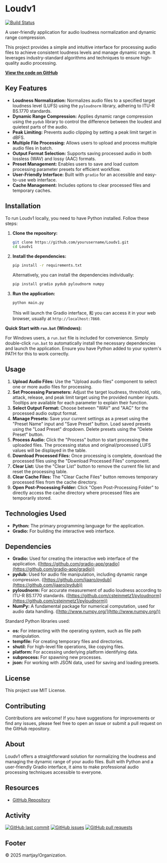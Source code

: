 # Loudv1

[![Build Status](https://img.shields.io/badge/build-passing-brightgreen.svg)](https://github.com/yourusername/Loudv1/actions)

A user-friendly application for audio loudness normalization and dynamic range compression.

This project provides a simple and intuitive interface for processing audio files to achieve consistent loudness levels and manage dynamic range. It leverages industry-standard algorithms and techniques to ensure high-quality audio processing.

[**View the code on GitHub**](https://github.com/yourusername/Loudv1)

## Key Features

* **Loudness Normalization:**  Normalizes audio files to a specified target loudness level (LUFS) using the `pyloudnorm` library, adhering to ITU-R BS.1770 standards.
* **Dynamic Range Compression:** Applies dynamic range compression using the `pydub` library to control the difference between the loudest and quietest parts of the audio.
* **Peak Limiting:** Prevents audio clipping by setting a peak limit target in dBFS.
* **Multiple File Processing:** Allows users to upload and process multiple audio files in batch.
* **Output Format Selection:** Supports saving processed audio in both lossless (WAV) and lossy (AAC) formats.
* **Preset Management:** Enables users to save and load custom processing parameter presets for efficient workflow.
* **User-Friendly Interface:** Built with `gradio` for an accessible and easy-to-use web interface.
* **Cache Management:** Includes options to clear processed files and temporary caches.

## Installation

To run Loudv1 locally, you need to have Python installed. Follow these steps:

1. **Clone the repository:**
   ```bash
   git clone https://github.com/yourusername/Loudv1.git
   cd Loudv1
   ```

2. **Install the dependencies:**
   ```bash
   pip install -r requirements.txt
   ```
   Alternatively, you can install the dependencies individually:
   ```bash
   pip install gradio pydub pyloudnorm numpy
   ```

3. **Run the application:**
   ```bash
   python main.py
   ```
   This will launch the Gradio interface, 和 you can access it in your web browser, usually at `http://localhost:7860`.

**Quick Start with `run.bat` (Windows):**

For Windows users, a `run.bat` file is included for convenience. Simply double-click `run.bat` to automatically install the necessary dependencies and launch the application. Ensure you have Python added to your system's PATH for this to work correctly.

## Usage

1. **Upload Audio Files:** Use the "Upload audio files" component to select one or more audio files for processing.
2. **Set Processing Parameters:** Adjust the target loudness, threshold, ratio, attack, release, and peak limit target using the provided number inputs. Tooltips are available for each parameter to explain their function.
3. **Select Output Format:** Choose between "WAV" and "AAC" for the processed audio output format.
4. **Manage Presets:** Save your current settings as a preset using the "Preset Name" input and "Save Preset" button. Load saved presets using the "Load Preset" dropdown. Delete presets using the "Delete Preset" button.
5. **Process Audio:** Click the "Process" button to start processing the uploaded files. The processing status and original/processed LUFS values will be displayed in the table.
6. **Download Processed Files:** Once processing is complete, download the processed files using the "Download Processed Files" component.
7. **Clear List:** Use the "Clear List" button to remove the current file list and reset the processing table.
8. **Clear Cache Files:** The "Clear Cache Files" button removes temporary processed files from the cache directory.
9. **Open Post-Processing Folder:** Click "Open Post-Processing Folder" to directly access the cache directory where processed files are temporarily stored.

## Technologies Used

* **Python:** The primary programming language for the application.
* **Gradio:**  For building the interactive web interface.

## Dependencies

* **Gradio:** Used for creating the interactive web interface of the application. ([https://github.com/gradio-app/gradio](https://github.com/gradio-app/gradio))
* **pydub:**  Used for audio file manipulation, including dynamic range compression. ([https://github.com/jiaaro/pydub](https://github.com/jiaaro/pydub))
* **pyloudnorm:**  For accurate measurement of audio loudness according to ITU-R BS.1770 standards. ([https://github.com/csteinmetz1/pyloudnorm](https://github.com/csteinmetz1/pyloudnorm))
* **NumPy:**  A fundamental package for numerical computation, used for audio data handling. ([http://www.numpy.org/](http://www.numpy.org/))

Standard Python libraries used:

* **os:** For interacting with the operating system, such as file path manipulation.
* **tempfile:** For creating temporary files and directories.
* **shutil:** For high-level file operations, like copying files.
* **platform:** For accessing underlying platform identifying data.
* **subprocess:** For spawning new processes.
* **json:** For working with JSON data, used for saving and loading presets.

## License

This project use MIT License.

## Contributing

Contributions are welcome! If you have suggestions for improvements or find any issues, please feel free to open an issue or submit a pull request on the GitHub repository.

## About

Loudv1 offers a straightforward solution for normalizing the loudness and managing the dynamic range of your audio files. Built with Python and a user-friendly Gradio interface, it aims to make professional audio processing techniques accessible to everyone.

## Resources

* [GitHub Repository](https://github.com/yourusername/Loudv1)

## Activity

[![GitHub last commit](https://img.shields.io/github/last-commit/martjay/Loudv1)](https://github.com/martjay/Loudv1/commits/main)
[![GitHub issues](https://img.shields.io/github/issues/martjay/Loudv1)](https://github.com/martjay/Loudv1/issues)
[![GitHub pull requests](https://img.shields.io/github/pulls/martjay/Loudv1)](https://github.com/martjay/Loudv1/pulls)

## Footer

© 2025 martjay/Organization.
